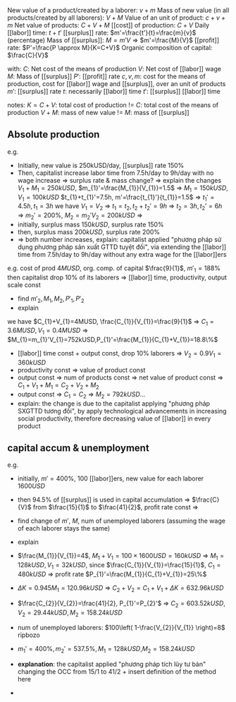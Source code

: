 New value of a product/created by a laborer: $v+m$
Mass of new value (in all products/created by all laborers): $V+M$
Value of an unit of product: $c+v+m$
Net value of products: $C+V+M$
[[cost]] of production: $C+V$
Daily [[labor]] time: $t+t'$
[[surplus]] rate: $m'=\frac{t'}{t}=\frac{m}{v}$ (percentage)
Mass of [[surplus]]: $M=m'V$ => $m'=\frac{M}{V}$
[[profit]] rate: $P'=\frac{P \approx M}{K=C+V}$
Organic composition of capital: $\frac{C}{V}$

with:
$C$: Net cost of the means of production
$V$: Net cost of [[labor]] wage
$M$: Mass of [[surplus]]
$P'$: [[profit]] rate
$c, v, m$: cost for the means of production, cost for [[labor]] wage and [[surplus]], over an unit of products
$m'$: [[surplus]] rate
$t$: necessarily [[labor]] time
$t'$: [[surplus]] [[labor]] time

notes:
$K=C+V$: total cost of production != $C$: total cost of the means of production
$V+M$: mass of new value != $M$: mass of [[surplus]]

## Absolute production
e.g.
- Initially, new value is 250kUSD/day, [[surplus]] rate $150\%$
- Then, capitalist increase labor time from 7.5h/day to 9h/day with no wage increase
=> surplus rate & mass change?
=> explain the changes
$V_{1}+M_{1}=250kUSD$, $m_{1}'=\frac{M_{1}}{V_{1}}=1.5$ => $M_{1}=150kUSD, V_{1}=100kUSD$
$t_{1}+t_{1}'=7.5h, m'=\frac{t_{1}'}{t_{1}}=1.5$ => $t_{1}'=4.5h,t_{1}=3h$
we have $V_{1}=V_{2}$ => $t_{1}=t_{2}, t_{2}+t_{2}'=9h$ => $t_{2}=3h,t_{2}'=6h$ => $m_{2}'=200\%$, $M_{2}=m_{2}'V_{2}=200kUSD$
=>
- initially, surplus mass $150kUSD$, surplus rate $150\%$
- then, surplus mass $200kUSD$, surplus rate $200\%$
- => both number increases, explain: capitalist applied "phương pháp sử dụng phương pháp sản xuất GTTD tuyệt đối", via extending the [[labor]] time from 7.5h/day to 9h/day without any extra wage for the [[labor]]ers

e.g. cost of prod $4MUSD$, org. comp. of capital $\frac{9}{1}$, $m'_{1}=188\%$
then capitalist drop $10\%$ of its laborers => [[labor]] time, productivity, output scale const
- find $m'_{2}, M_{1}, M_{2}, P'_{1}, P'_{2}$
- explain

we have $C_{1}+V_{1}=4MUSD, \frac{C_{1}}{V_{1}}=\frac{9}{1}$ => $C_{1}=3.6MUSD, V_{1}=0.4MUSD$
=> $M_{1}=m_{1}'V_{1}=752kUSD,P_{1}'=\frac{M_{1}}{C_{1}+V_{1}}=18.8\%$
- [[labor]] time const + output const, drop $10\%$ laborers => $V_{2}=0.9V_{1}=360kUSD$
- productivity const => value of product const
- output const => num of products const => net value of product const => $C_{1}+V_{1}+M_{1}=C_{2}+V_{2}+M_{2}$
- output const => $C_{1}=C_{2}$
=> $M_{2}=792kUSD\dots$
- explain: the change is due to the capitalist applying "phương pháp SXGTTD tương đối", by apply technological advancements in increasing social productivity, therefore decreasing value of [[labor]] in every product

## capital accum & unemployment
e.g.
- initially, $m'=400\%$, 100 [[labor]]ers, new value for each laborer $1600USD$
- then $94.5\%$ of [[surplus]] is used in capital accumulation => $\frac{C}{V}$ from $\frac{15}{1}$ to $\frac{41}{2}$, profit rate const
=>
- find change of $m'$, $M$, num of unemployed laborers (assuming the wage of each laborer stays the same)
- explain

- $\frac{M_{1}}{V_{1}}=4$, $M_{1}+V_{1}=100\times1600USD=160kUSD$ => $M_{1}=128kUSD, V_{1}=32kUSD$, since $\frac{C_{1}}{V_{1}}=\frac{15}{1}$, $C_{1}=480kUSD$ => profit rate $P_{1}'=\frac{M_{1}}{C_{1}+V_{1}}=25\%$
- $\Delta K=0.945M_{1}=120.96kUSD$ => $C_{2}+V_{2}=C_{1}+V_{1}+\Delta K=632.96kUSD$
- $\frac{C_{2}}{V_{2}}=\frac{41}{2}, P_{1}'=P_{2}'$ => $C_{2}=603.52kUSD,V_{2}=29.44kUSD,M_{2}=158.24kUSD$
- num of unemployed laborers: $100\left( 1-\frac{V_{2}}{V_{1}} \right)=8$ ripbozo
- $m_{1}'=400\%, m_{2}'=537.5\%, M_{1}=128kUSD$,$M_{2}=158.24kUSD$
- **explanation**: the capitalist applied "phương pháp tích lũy tư bản" changing the OCC from 15/1 to 41/2 + insert definition of the method here
- 